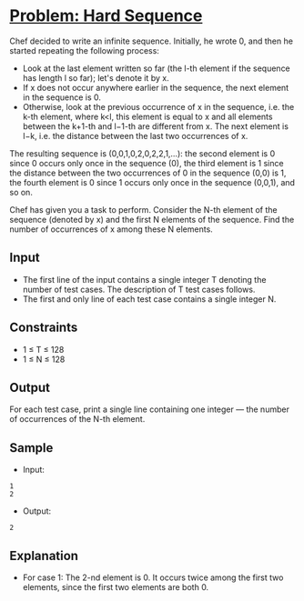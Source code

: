 # [Problem: Hard Sequence](https://www.codechef.com/problems/HRDSEQ)

Chef decided to write an infinite sequence. Initially, he wrote 0, and then he started repeating the following process:

- Look at the last element written so far (the l-th element if the sequence has length l so far); let's denote it by x.
- If x does not occur anywhere earlier in the sequence, the next element in the sequence is 0.
- Otherwise, look at the previous occurrence of x in the sequence, i.e. the k-th element, where k<l, this element is equal to x and all elements between the k+1-th and l−1-th are different from x. The next element is l−k, i.e. the distance between the last two occurrences of x.

The resulting sequence is (0,0,1,0,2,0,2,2,1,…): the second element is 0 since 0 occurs only once in the sequence (0), the third element is 1 since the distance between the two occurrences of 0 in the sequence (0,0) is 1, the fourth element is 0 since 1 occurs only once in the sequence (0,0,1), and so on.

Chef has given you a task to perform. Consider the N-th element of the sequence (denoted by x) and the first N elements of the sequence. Find the number of occurrences of x among these N elements.

## Input

- The first line of the input contains a single integer T denoting the number of test cases. The description of T test cases follows.
- The first and only line of each test case contains a single integer N.

## Constraints

- 1 ≤ T ≤ 128
- 1 ≤ N ≤ 128

## Output

For each test case, print a single line containing one integer ― the number of occurrences of the N-th element.

## Sample

- Input:
```
1
2
```

- Output:
```
2
```

## Explanation

- For case 1: The 2-nd element is 0. It occurs twice among the first two elements, since the first two elements are both 0.
